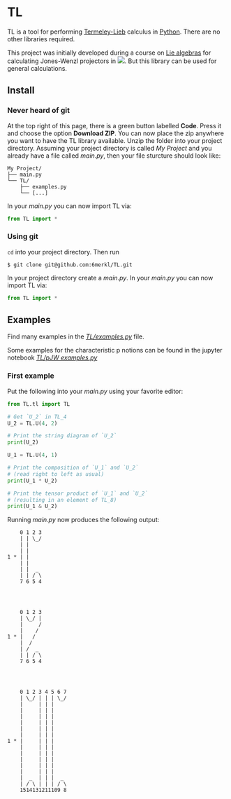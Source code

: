 # TL

TL is a tool for performing [Termeley-Lieb](https://en.wikipedia.org/wiki/Temperley%E2%80%93Lieb_algebra) calculus in [Python](https://www.python.org/).
There are no other libraries required.

This project was initially developed during a course on [Lie algebras](https://en.wikipedia.org/wiki/Lie_algebra) for calculating Jones-Wenzl projectors in <img src="https://render.githubusercontent.com/render/math?math=TL%5E%5Cmathbb%7BC%7D_n(-2)">.
But this library can be used for general calculations.

## Install

### Never heard of git
At the top right of this page, there is a green button labelled **Code**.
Press it and choose the option **Download ZIP**.
You can now place the zip anywhere you want to have the TL library available.
Unzip the folder into your project directory.
Assuming your project directory is called _My Project_ and you already have a file called _main.py_, then your  file sturcture should look like:
```
My Project/
├── main.py
└── TL/
    ├── examples.py
    └── [...]
```
In your _main.py_ you can now import TL via:
```python
from TL import *
```

### Using git
`cd` into your project directory.
Then run
```
$ git clone git@github.com:6merkl/TL.git
```
In your project directory create a _main.py_.
In your _main.py_ you can now import TL via:
```python
from TL import *
```

## Examples
Find many examples in the [_TL/examples.py_](https://github.com/hexaron/TL/blob/main/examples.py) file.

Some examples for the characteristic p notions can be found in the jupyter notebook [_TL/pJW examples.py_](https://github.com/6merkl/TL/blob/main/pJW%20examples.ipynb)

### First example

Put the following into your _main.py_ using your favorite editor:
```python
from TL.tl import TL

# Get `U_2` in TL_4
U_2 = TL.U(4, 2)

# Print the string diagram of `U_2`
print(U_2)

U_1 = TL.U(4, 1)

# Print the composition of `U_1` and `U_2`
# (read right to left as usual)
print(U_1 * U_2)

# Print the tensor product of `U_1` and `U_2`
# (resulting in an element of TL_8)
print(U_1 & U_2)
```
Running _main.py_ now produces the following output:
```
    0 1 2 3 
    | | \_/
    | |    
    | |    
1 * | |    
    | |    
    | |  _ 
    | | / \
    7 6 5 4 




    0 1 2 3 
    | \_/ |
    |     /
    |    / 
1 * |   /  
    |  /   
    | /  _ 
    | | / \
    7 6 5 4 




    0 1 2 3 4 5 6 7 
    | \_/ | | | \_/
    |     | | |    
    |     | | |    
    |     | | |    
    |     | | |    
    |     | | |    
    |     | | |    
1 * |     | | |    
    |     | | |    
    |     | | |    
    |     | | |    
    |     | | |    
    |     | | |    
    |  _  | | |  _ 
    | / \ | | | / \
    1514131211109 8 
```
